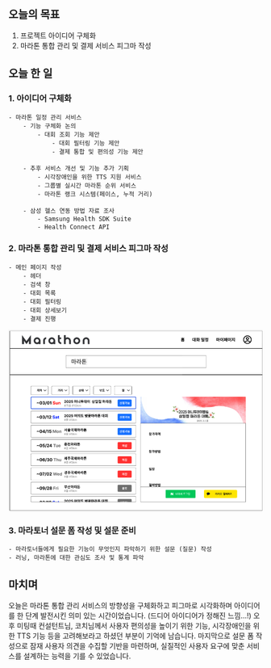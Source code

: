 ## 오늘의 목표
1. 프로젝트 아이디어 구체화
2. 마라톤 통합 관리 및 결제 서비스 피그마 작성

## 오늘 한 일
### 1. 아이디어 구체화
    - 마라톤 일정 관리 서비스
        - 기능 구체화 논의
            - 대회 조회 기능 제안
                - 대회 필터링 기능 제안
                - 결제 통합 및 편의성 기능 제안
        
        - 추후 서비스 개선 및 기능 추가 기획
            - 시각장애인을 위한 TTS 지원 서비스
            - 그룹별 실시간 마라톤 순위 서비스
            - 마라톤 랭크 시스템(페이스, 누적 거리)
    
        - 삼성 헬스 연동 방법 자료 조사
            - Samsung Health SDK Suite
            - Health Connect API

### 2. 마라톤 통합 관리 및 결제 서비스 피그마 작성
    - 메인 페이지 작성
        - 헤더
        - 검색 창
        - 대회 목록
        - 대회 필터링
        - 대회 상세보기
        - 결제 진행
![d20250117_1.png](images/d20250117_1.png)

### 3. 마라토너 설문 폼 작성 및 설문 준비
    - 마라토너들에게 필요한 기능이 무엇인지 파악하기 위한 설문 (질문) 작성
    - 러닝, 마라톤에 대한 관심도 조사 및 통계 파악

## 마치며
오늘은 마라톤 통합 관리 서비스의 방향성을 구체화하고 피그마로 시각화하며 아이디어를 한 단계 발전시킨 의미 있는 시간이었습니다.
(드디어 아이디어가 정해진 느낌...!)
오후 미팅때 컨설턴트님, 코치님께서 사용자 편의성을 높이기 위한 기능, 시각장애인을 위한 TTS 기능 등을 고려해보라고 하셨던 부분이 기억에 남습니다.
마지막으로 설문 폼 작성으로 잠재 사용자 의견을 수집할 기반을 마련하며, 실질적인 사용자 요구에 맞춘 서비스를 설계하는 능력을 기를 수 있었습니다.
